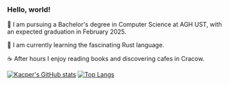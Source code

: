 ### Hello, world!

🏫  I am pursuing a Bachelor's degree in Computer Science at AGH UST, with an expected graduation in February 2025.

🌱  I am currently learning the fascinating Rust language.

☕  After hours I enjoy reading books and discovering cafes in Cracow.

[![Kacper's GitHub stats](https://github-readme-stats.vercel.app/api?username=kacienk&show_icons=true&theme=merko&hide=issues&line_height=24)](https://github.com/anuraghazra/github-readme-stats)
[![Top Langs](https://github-readme-stats.vercel.app/api/top-langs/?username=kacienk&show_icons=true&theme=merko&layout=compact)](https://github.com/anuraghazra/github-readme-stats)
<!--
**kacienk/kacienk** is a ✨ _special_ ✨ repository because its `README.md` (this file) appears on your GitHub profile.

Here are some ideas to get you started:

- 🔭 I’m currently working on ...
- 🌱 I’m currently learning ...
- 👯 I’m looking to collaborate on ...
- 🤔 I’m looking for help with ...
- 💬 Ask me about ...
- 📫 How to reach me: ...
- 😄 Pronouns: ...
- ⚡ Fun fact: ...
-->
